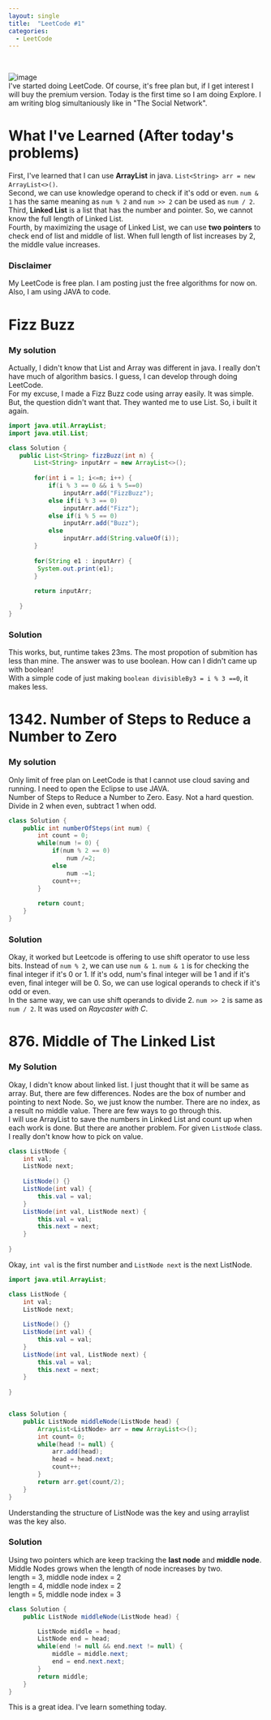```yaml
---
layout: single
title:  "LeetCode #1"
categories:
  - LeetCode
---
```

<br>
    
![image](https://github.com/DutchVandaline/DutchVandaline.github.io/assets/142364450/42bf7dab-a9e3-43b3-b2b7-324d5d195fd5)
<br>
I've started doing LeetCode. Of course, it's free plan but, if I get interest I will buy the premium version. Today is the first time so I am doing Explore. I am writing blog simultaniously like in "The Social Network".
<br>

# What I've Learned (After today's problems)
First, I've learned that I can use **ArrayList** in java. `List<String> arr = new ArrayList<>()`.<br>
Second, we can use knowledge operand to check if it's odd or even. `num & 1` has the same meaning as `num % 2` and `num >> 2` can be used as `num / 2`. <br>
Third, **Linked List** is a list that has the number and pointer. So, we cannot know the full length of Linked List.<br>
Fourth, by maximizing the usage of Linked List, we can use **two pointers** to check end of list and middle of list. When full length of list increases by 2, the middle value increases.

### Disclaimer
 My LeetCode is free plan. I am posting just the free algorithms for now on. Also, I am using JAVA to code.

# Fizz Buzz
### My solution
 Actually, I didn't know that List and Array was different in java. I really don't have much of algorithm basics. I guess, I can
 develop through doing LeetCode. <br>
 For my excuse, I made a Fizz Buzz code using array easily. It was simple. But, the question didn't want that. They wanted me to
 use List<String>. So, i built it again. <br>
 ```java
import java.util.ArrayList;
import java.util.List;

class Solution {
    public List<String> fizzBuzz(int n) {
    	List<String> inputArr = new ArrayList<>();
    	
    	for(int i = 1; i<=n; i++) {
    		if(i % 3 == 0 && i % 5==0)
    			inputArr.add("FizzBuzz");
    		else if(i % 3 == 0)
    			inputArr.add("Fizz");
    		else if(i % 5 == 0)
    			inputArr.add("Buzz");
    		else
    			inputArr.add(String.valueOf(i));
    	}
    	
    	for(String e1 : inputArr) {
    	 System.out.print(e1);
    	}
    	
    	return inputArr;
    	
    }
}

 ```
### Solution

This works, but, runtime takes 23ms. The most propotion of submition has less than mine. The answer was to use boolean.
How can I didn't came up with boolean! <br>
With a simple code of just making `boolean divisibleBy3 = i % 3 ==0`, it makes less.
<br>

# 1342. Number of Steps to Reduce a Number to Zero
### My solution
Only limit of free plan on LeetCode is that I cannot use cloud saving and running. I need to open the Eclipse to use JAVA. <br>
Number of Steps to Reduce a Number to Zero. Easy. Not a hard question. Divide in 2 when even, subtract 1 when odd. 
```java
class Solution {
    public int numberOfSteps(int num) {
    	int count = 0;
    	while(num != 0) {
    		if(num % 2 == 0)
            	num /=2;
            else
            	num -=1;
    		count++;
    	}
    	
        return count;
    }
}
```
### Solution
Okay, it worked but Leetcode is offering to use shift operator to use less bits. Instead of `num % 2`, we can use `num & 1`.
`num & 1` is for checking the final integer if it's 0 or 1. If it's odd, num's final integer will be 1 and if it's even,
final integer will be 0. So, we can use logical operands to check if it's odd or even. <br>
In the same way, we can use shift operands to divide 2. `num >> 2` is same as `num / 2`. It was used on *Raycaster with C*.
<br>

# 876. Middle of The Linked List
### My Solution
Okay, I didn't know about linked list. I just thought that it will be same as array. But, there are few differences. Nodes are the box of number and pointing to next Node. So, we just know the number. There are no index, as a result no middle value. There are few ways to go through this. <br>
I will use ArrayList to save the numbers in Linked List and count up when each work is done. But there are another problem. For given `ListNode` class. I really don't know how to pick on value.
```java
class ListNode {
	int val;
	ListNode next;
	
	ListNode() {}
	ListNode(int val) { 
		this.val = val; 
	}
	ListNode(int val, ListNode next) { 
		this.val = val;
		this.next = next; 
	}
	
}
```
Okay, `int val` is the first number and `ListNode next` is the next ListNode.
```java
import java.util.ArrayList;

class ListNode {
	int val;
	ListNode next;
	
	ListNode() {}
	ListNode(int val) { 
		this.val = val; 
	}
	ListNode(int val, ListNode next) { 
		this.val = val;
		this.next = next; 
	}
	
}


class Solution {
    public ListNode middleNode(ListNode head) {
    	ArrayList<ListNode> arr = new ArrayList<>();
    	int count= 0;
    	while(head != null) {
    		arr.add(head);
    		head = head.next;
    		count++;
    	}
        return arr.get(count/2);
    }
}
```
Understanding the structure of ListNode was the key and using arraylist was the key also.

### Solution
Using two pointers which are keep tracking the **last node** and **middle node**. Middle Nodes grows when the length of node increases by two. <br>
length = 3, middle node index = 2 <br>
length = 4, middle node index = 2 <br>
length = 5, middle node index = 3 <br>
```java
class Solution {
    public ListNode middleNode(ListNode head) {

    	ListNode middle = head;
    	ListNode end = head;
    	while(end != null && end.next != null) {
    		middle = middle.next;
    		end = end.next.next;
    	}
    	return middle;
    }
}
```
This is a great idea. I've learn something today.

